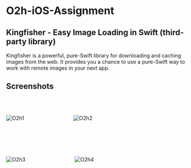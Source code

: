 # O2h-iOS-Assignment

## Kingfisher - Easy Image Loading in Swift (third-party library)
Kingfisher is a powerful, pure-Swift library for downloading and caching images from the web. It provides you a chance to use a pure-Swift way to work with remote images in your next 
app.

## Screenshots 
<br/>
<br/>

![O2h1](https://github.com/faizanpro77/O2h-iOS-Assignment/assets/83450298/f9efff71-4dfa-4d06-8592-31fbb9697efb)
&nbsp;&nbsp;&nbsp;&nbsp;&nbsp;&nbsp;&nbsp;&nbsp;&nbsp;&nbsp;&nbsp;&nbsp;&nbsp;&nbsp;&nbsp;&nbsp;&nbsp;&nbsp;&nbsp;&nbsp;&nbsp;&nbsp;&nbsp;&nbsp;&nbsp;&nbsp;&nbsp;&nbsp;&nbsp;&nbsp;&nbsp;&nbsp;
![O2h2](https://github.com/faizanpro77/O2h-iOS-Assignment/assets/83450298/55c1320a-8f40-4938-8e63-836c5ddb55f9)

<br/>
<br/>
<br/>
<br/>

![O2h3](https://github.com/faizanpro77/O2h-iOS-Assignment/assets/83450298/cb83b0cf-91b3-42e2-818f-73dd756163c7)
&nbsp;&nbsp;&nbsp;&nbsp;&nbsp;&nbsp;&nbsp;&nbsp;&nbsp;&nbsp;&nbsp;&nbsp;&nbsp;&nbsp;&nbsp;&nbsp;&nbsp;&nbsp;&nbsp;&nbsp;&nbsp;&nbsp;&nbsp;&nbsp;&nbsp;&nbsp;&nbsp;&nbsp;&nbsp;&nbsp;&nbsp;&nbsp;
![O2h4](https://github.com/faizanpro77/O2h-iOS-Assignment/assets/83450298/9080097f-0413-42d8-873f-d56160226a24)
